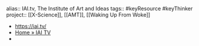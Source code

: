 alias:: IAI.tv, The Institute of Art and Ideas
tags:: #keyResource #keyThinker 
project:: [[X-Science]], [[AMT]], [[Waking Up From Woke]]

- https://iai.tv/
- [Home » IAI TV](https://iai.tv/)
-